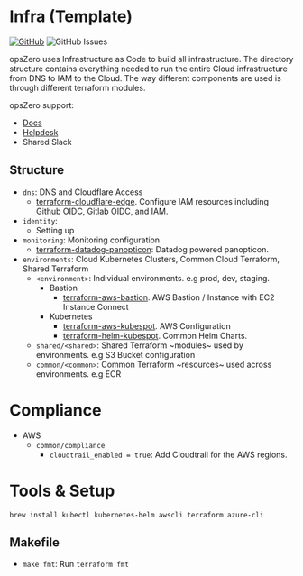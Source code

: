 # Infra (Template)

[![GitHub](https://img.shields.io/github/stars/opszero/template-infra?style=social)](https://github.com/opszero/template-infra)
![GitHub Issues](https://img.shields.io/github/issues/opszero/template-infra)

opsZero uses Infrastructure as Code to build all infrastructure. The directory
structure contains everything needed to run the entire Cloud infrastructure from
DNS to IAM to the Cloud. The way different components are used is through
different terraform modules.

opsZero support:

- [Docs](https://docs.opszero.com)
- [Helpdesk](https://support.opszero.com)
- Shared Slack

## Structure

- `dns`: DNS and Cloudflare Access
  - [terraform-cloudflare-edge](https://github.com/opszero/terraform-aws-mrmgr). Configure IAM resources including Github OIDC, Gitlab OIDC, and IAM.
- `identity`:
  - Setting up
- `monitoring`: Monitoring configuration
  - [terraform-datadog-panopticon](https://github.com/opszero/terraform-datadog-panopticon): Datadog powered panopticon.
- `environments`: Cloud Kubernetes Clusters, Common Cloud Terraform, Shared Terraform
  - `<environment>`: Individual environments. e.g prod, dev, staging.
    - Bastion
      - [terraform-aws-bastion](https://github.com/opszero/terraform-aws-bastion). AWS Bastion / Instance with EC2 Instance Connect
    - Kubernetes
      - [terraform-aws-kubespot](https://github.com/opszero/terraform-aws-kubespot). AWS Configuration
      - [terraform-helm-kubespot](https://github.com/opszero/terraform-helm-kubespot). Common Helm Charts.
  - `shared/<shared>`: Shared Terraform ~modules~ used by environments. e.g S3 Bucket configuration
  - `common/<common>`: Common Terraform ~resources~ used across environments. e.g ECR


# Compliance

 - AWS
   - `common/compliance`
     - `cloudtrail_enabled = true`: Add Cloudtrail for the AWS regions.


# Tools & Setup

```
brew install kubectl kubernetes-helm awscli terraform azure-cli
```

## Makefile

- `make fmt`: Run `terraform fmt`
